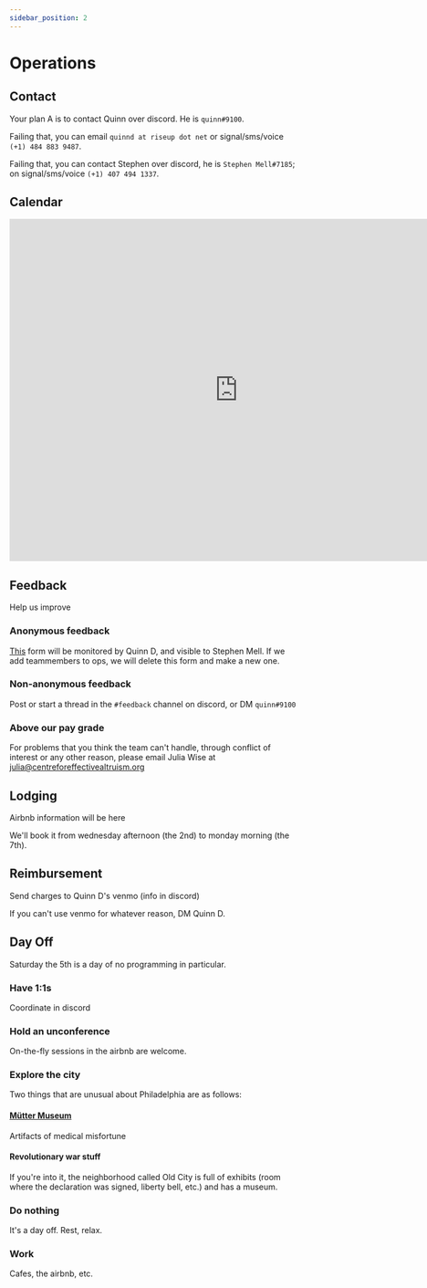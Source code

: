 ```yaml
---
sidebar_position: 2
---
```

# Operations

## Contact

Your plan A is to contact Quinn over discord. He is `quinn#9100`. 

Failing that, you can email `quinnd at riseup dot net` or signal/sms/voice `(+1) 484 883 9487`.

Failing that, you can contact Stephen over discord, he is `Stephen Mell#7185`; on signal/sms/voice `(+1) 407 494 1337`. 

## Calendar

<iframe src="https://calendar.google.com/calendar/embed?src=fkfkjlvou7cjuj77pmc70954pg%40group.calendar.google.com&ctz=America%2FNew_York" width="800" height="600" frameborder="0" scrolling="no"></iframe>

## Feedback

Help us improve

### Anonymous feedback
[This](https://docs.google.com/forms/d/e/1FAIpQLSdWmOslh4je1YL-aPzKx3HIY7Ky726uV7CLzTT6BgciLwfo7w/viewform?usp=sf_link) form will be monitored by Quinn D, and visible to Stephen Mell. If we add teammembers to ops, we will delete this form and make a new one. 

### Non-anonymous feedback
Post or start a thread in the `#feedback` channel on discord, or DM `quinn#9100`

### Above our pay grade
For problems that you think the team can't handle, through conflict of interest or any other reason, please email Julia Wise at julia@centreforeffectivealtruism.org

## Lodging

Airbnb information will be here

We'll book it from wednesday afternoon (the 2nd) to monday morning (the 7th). 

## Reimbursement

Send charges to Quinn D's venmo (info in discord)

If you can't use venmo for whatever reason, DM Quinn D. 

## Day Off

Saturday the 5th is a day of no programming in particular. 

### Have 1:1s

Coordinate in discord

### Hold an unconference

On-the-fly sessions in the airbnb are welcome. 

### Explore the city

Two things that are unusual about Philadelphia are as follows: 

#### [Mütter Museum](https://muttermuseum.org/)

Artifacts of medical misfortune

#### Revolutionary war stuff

If you're into it, the neighborhood called Old City is full of exhibits (room where the declaration was signed, liberty bell, etc.) and has a museum. 

### Do nothing

It's a day off. Rest, relax. 

### Work

Cafes, the airbnb, etc. 
